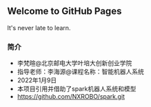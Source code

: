 ## Welcome to GitHub Pages

It's never late to learn.

### 简介

- 李梵暄@北京邮电大学叶培大创新创业学院
- 指导老师：李海源@课程名称：智能机器人系统
- 2022年1月9日
- 本项目引用并借助了spark机器人系统和模型
- https://github.com/NXROBO/spark.git
